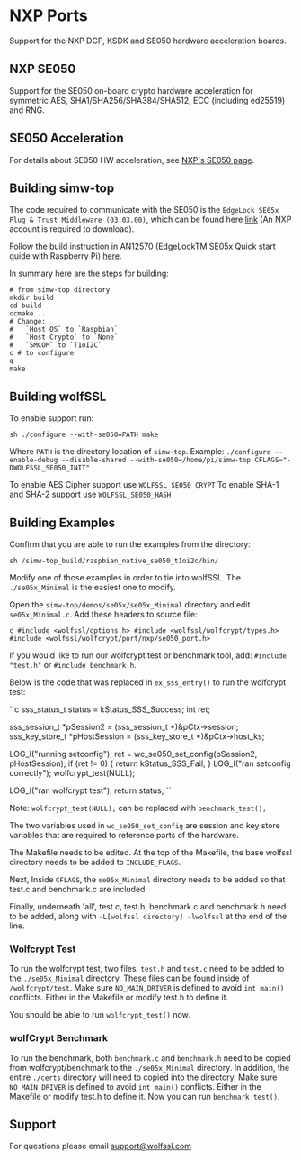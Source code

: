 # NXP Ports

Support for the NXP DCP, KSDK and SE050 hardware acceleration boards. 

## NXP SE050

Support for the SE050 on-board crypto hardware acceleration for symmetric AES, SHA1/SHA256/SHA384/SHA512, ECC (including ed25519) and RNG.

## SE050 Acceleration

For details about SE050 HW acceleration, see [NXP's SE050 page](https://www.nxp.com/products/security-and-authentication/authentication/edgelock-se050-plug-trust-secure-element-family-enhanced-iot-security-with-maximum-flexibility:SE050).

## Building simw-top

The code required to communicate with the SE050 is the `EdgeLock SE05x Plug & Trust Middleware (03.03.00)`, which can be found here [link](https://www.nxp.com/products/security-and-authentication/authentication/edgelock-se050-plug-trust-secure-element-family-enhanced-iot-security-with-maximum-flexibility:SE050?tab=Design_Tools_Tab) (An NXP account is required to download).

Follow the build instruction in AN12570 (EdgeLockTM SE05x Quick start guide with Raspberry Pi) [here](https://www.nxp.com/docs/en/application-note/AN12570.pdf). 

In summary here are the steps for building:

```
# from simw-top directory
mkdir build
cd build
ccmake ..
# Change:
#   `Host OS` to `Raspbian`
#   `Host Crypto` to `None`
#   `SMCOM` to `T1oI2C`
c # to configure
q
make
```

## Building wolfSSL

To enable support run:

``sh
./configure --with-se050=PATH
make
``

Where `PATH` is the directory location of `simw-top`.
Example: `./configure --enable-debug --disable-shared --with-se050=/home/pi/simw-top CFLAGS="-DWOLFSSL_SE050_INIT"`

To enable AES Cipher support use `WOLFSSL_SE050_CRYPT`
To enable SHA-1 and SHA-2 support use `WOLFSSL_SE050_HASH`

## Building Examples

Confirm that you are able to run the examples from the directory:

``sh
/simw-top_build/raspbian_native_se050_t1oi2c/bin/
``

Modify one of those examples in order to tie into wolfSSL. The `./se05x_Minimal` is the easiest one to modify.

Open the `simw-top/demos/se05x/se05x_Minimal` directory and edit `se05x_Minimal.c`. Add these headers to source file:

``c
#include <wolfssl/options.h>
#include <wolfssl/wolfcrypt/types.h>
#include <wolfssl/wolfcrypt/port/nxp/se050_port.h>
`` 

If you would like to run our wolfcrypt test or benchmark tool, add: `#include "test.h"` or `#include benchmark.h`.

Below is the code that was replaced in `ex_sss_entry()` to run the wolfcrypt test:

``c
sss_status_t status = kStatus_SSS_Success;
int ret;

sss_session_t *pSession2 = (sss_session_t *)&pCtx->session;
sss_key_store_t *pHostSession = (sss_key_store_t *)&pCtx->host_ks;

LOG_I("running setconfig");
ret = wc_se050_set_config(pSession2, pHostSession);
if (ret != 0) {
    return kStatus_SSS_Fail;
}
LOG_I("ran setconfig correctly");
wolfcrypt_test(NULL);

LOG_I("ran wolfcrypt test");
return status;
``

Note: `wolfcrypt_test(NULL);` can be replaced with `benchmark_test();`

The two variables used in `wc_se050_set_config` are session and key store variables that are required to reference parts of the hardware.

The Makefile needs to be edited. At the top of the Makefile, the base wolfssl directory needs to be added to `INCLUDE_FLAGS`.

Next, Inside `CFLAGS`, the `se05x_Minimal` directory needs to be added so that test.c and benchmark.c are included.

Finally, underneath 'all', test.c, test.h, benchmark.c and benchmark.h need to be added, along with `-L[wolfssl directory] -lwolfssl` at the end of the line. 

### Wolfcrypt Test

To run the wolfcrypt test, two files, `test.h` and `test.c` need to be added to the `./se05x_Minimal` directory. These files can be found inside of `/wolfcrypt/test`. 
Make sure `NO_MAIN_DRIVER` is defined to avoid `int main()` conflicts. Either in the Makefile or modify test.h to define it.

You should be able to run `wolfcrypt_test()` now. 

### wolfCrypt Benchmark 

To run the benchmark, both `benchmark.c` and `benchmark.h` need to be copied from wolfcrypt/benchmark to the `./se05x_Minimal` directory.
In addition, the entire `./certs` directory will need to copied into the directory. 
Make sure `NO_MAIN_DRIVER` is defined to avoid `int main()` conflicts. Either in the Makefile or modify test.h to define it.
Now you can run `benchmark_test()`. 

## Support

For questions please email support@wolfssl.com
